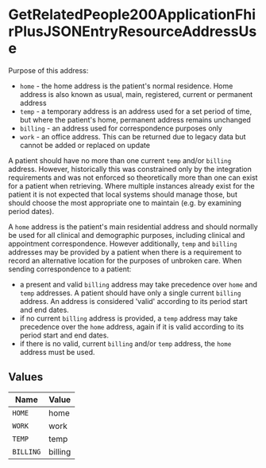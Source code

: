 # GetRelatedPeople200ApplicationFhirPlusJSONEntryResourceAddressUse

Purpose of this address:
  * `home` - the home address is the patient's normal residence. Home address is also known as usual, main, registered, current or permanent address
  * `temp` - a temporary address is an address used for a set period of time, but where the patient's home, permanent address remains unchanged
  * `billing` - an address used for correspondence purposes only
  * `work` - an office address. This can be returned due to legacy data but cannot be added or replaced on update

  A patient should have no more than one current `temp` and/or `billing` address.
  However, historically this was constrained only by the integration requirements and was not enforced so theoretically more than one can exist for a patient when retrieving.
  Where multiple instances already exist for the patient it is not expected that local systems should manage those, but should choose the most appropriate one to maintain (e.g. by examining period dates).

  A `home` address is the patient's main residential address and should normally be used for all clinical and demographic purposes, including clinical and appointment correspondence.
  However additionally, `temp` and `billing` addresses may be provided by a patient when there is a requirement to record an alternative location for the purposes of unbroken care.
  When sending correspondence to a patient:
  *	a present and valid `billing` address may take precedence over `home` and `temp` addresses. A patient should have only a single current `billing` address. An address is considered 'valid' according to its period start and end dates.
  *	if no current `billing` address is provided, a `temp` address may take precedence over the `home` address, again if it is valid according to its period start and end dates.
  * if there is no valid, current `billing` and/or `temp` address, the `home` address must be used.



## Values

| Name      | Value     |
| --------- | --------- |
| `HOME`    | home      |
| `WORK`    | work      |
| `TEMP`    | temp      |
| `BILLING` | billing   |